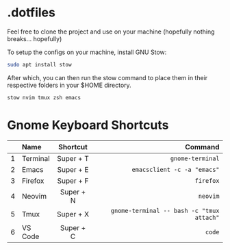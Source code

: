 # .dotfiles

Feel free to clone the project and use on your machine (hopefully nothing breaks... hopefully)

To setup the configs on your machine, install GNU Stow:

```bash
sudo apt install stow
```

After which, you can then run the stow command to place them in their respective
folders in your $HOME directory.

```bash
stow nvim tmux zsh emacs
```

# Gnome Keyboard Shortcuts

|       | Name     | Shortcut  |                                   Command |
| :---: | :------- | :-------: | ----------------------------------------: |
|   1   | Terminal | Super + T |                          `gnome-terminal` |
|   2   | Emacs    | Super + E |               `emacsclient -c -a "emacs"` |
|   3   | Firefox  | Super + F |                                 `firefox` |
|   4   | Neovim   | Super + N |                                  `neovim` |
|   5   | Tmux     | Super + X | `gnome-terminal -- bash -c "tmux attach"` |
|   6   | VS Code  | Super + C |                                    `code` |
